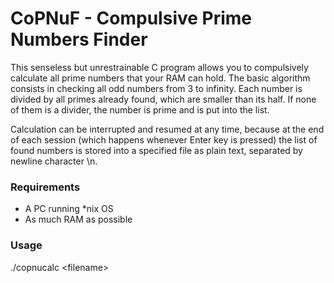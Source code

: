 # CoPNuF - Compulsive Prime Numbers Finder

This senseless but unrestrainable C program allows you to compulsively calculate all prime numbers that your RAM can hold.
The basic algorithm consists in checking all odd numbers from 3 to infinity. Each number is divided by all primes already found, which are smaller than its half. If none of them is a divider, the number is prime and is put into the list.

Calculation can be interrupted and resumed at any time, because at the end of each session (which happens whenever Enter key is pressed) the list of found numbers is stored into a specified file as plain text, separated by newline character \n.

### Requirements

* A PC running *nix OS
* As much RAM as possible

### Usage

./copnucalc &lt;filename&gt;

